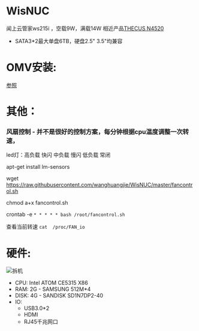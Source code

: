 # WisNUC
闻上云管家ws215i ，空载9W，满载14W
相近产品[THECUS N4520](http://www.thecus.com/product.php?PROD_ID=86)

  * SATA3*2最大单盘6TB，硬盘2.5" 3.5"均兼容

# OMV安装:

[参照](https://openmediavault.readthedocs.io/en/latest/installation/on_debian.html)

# 其他：

### 风扇控制 - 并不是很好的控制方案，每分钟根据cpu温度调整一次转速，
led灯：高负载 快闪 中负载 慢闪  低负载 常闭

apt-get install lm-sensors

wget https://raw.githubusercontent.com/wanghuangjie/WisNUC/master/fancontrol.sh

chmod a+x fancontrol.sh

crontab -e ```* * * * * bash /root/fancontrol.sh```

查看当前转速  ```cat  /proc/FAN_io```

# 硬件:
![拆机](https://am.zdmimg.com/201604/05/5703a8469d1e6.jpg_e600.jpg)
* CPU: Intel ATOM CE5315 X86
* RAM: 2G - SAMSUNG 512M*4
* DISK: 4G - SANDISK SD1N7DP2-40
* IO: 
  * USB3.0*2 
  * HDMI
  * RJ45千兆网口
